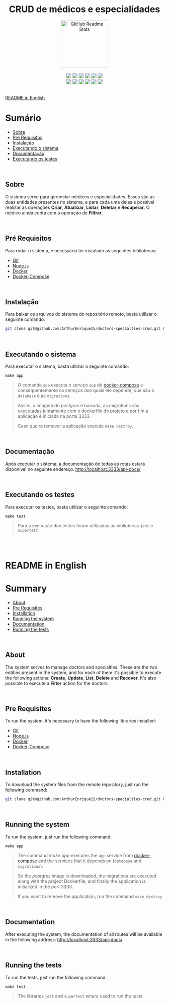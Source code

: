 <div align="center">
    <h1>CRUD de médicos e especialidades</h1>
    <img width="150px" src="https://user-images.githubusercontent.com/77863834/130308932-251ca9eb-bccf-4297-9b06-b4c8e64edb88.png" align="center" alt="GitHub Readme Stats" />
</div>

</br>

<div align="center">

<img src="https://img.shields.io/badge/Node.js-339933?style=for-the-badge&logo=nodedotjs&logoColor=white" />

<img src="https://img.shields.io/badge/TypeScript-007ACC?style=for-the-badge&logo=typescript&logoColor=white" />

<img src="https://img.shields.io/badge/JavaScript-F7DF1E?style=for-the-badge&logo=javascript&logoColor=black" />

<img src="https://img.shields.io/badge/Express.js-000000?style=for-the-badge&logo=express&logoColor=white" />

<img src="https://img.shields.io/badge/Yarn-2C8EBB?style=for-the-badge&logo=yarn&logoColor=white" />

<img src="https://img.shields.io/badge/Git-F05032?style=for-the-badge&logo=git&logoColor=white" />

</br>

<img src="https://img.shields.io/badge/Swagger-85EA2D?style=for-the-badge&logo=Swagger&logoColor=white" />

<img src="https://img.shields.io/badge/Docker-2CA5E0?style=for-the-badge&logo=docker&logoColor=white" />

<img src="https://img.shields.io/badge/Jest-C21325?style=for-the-badge&logo=jest&logoColor=white" />

<img src="https://img.shields.io/badge/PostgreSQL-316192?style=for-the-badge&logo=postgresql&logoColor=white" />

<img src="https://img.shields.io/badge/eslint-3A33D1?style=for-the-badge&logo=eslint&logoColor=white" />

<img src="https://img.shields.io/badge/prettier-1A2C34?style=for-the-badge&logo=prettier&logoColor=F7BA3E" />

</div>

</br>

[README in English](#readme-in-english)

# Sumário

* [Sobre](#sobre)
* [Pré Requisitos](#pré-requisitos)
* [Instalação](#instalação)
* [Executando o sistema](#executando-o-sistema)
* [Documentação](#documentação)
* [Executando os testes](#executando-os-testes)

</br>

## Sobre

O sistema serve para gerenciar médicos e especialidades. Esses são as duas entidades presentes no sistema, e para cada uma delas é possível realizar as operações **Criar**, **Atualizar**, **Listar**, **Deletar** e **Recuperar**. O médico ainda conta com a operação de **Filtrar**.

</br>

## Pré Requisitos

Para rodar o sistema, é necessário ter instalado as seguintes bibliotecas:

* [Git](https://git-scm.com/download/)
* [Node.js](https://nodejs.org/en/download/)
* [Docker](https://docs.docker.com/get-docker/)
* [Docker-Compose](https://docs.docker.com/compose/install/)

</br>

## Instalação

Para baixar os arquivos do sistema do repositório remoto, basta utilizar o seguinte comando:
```sh
git clone git@github.com:ArthurEnrique15/doctors-specialties-crud.git && cd doctors-specialties-crud
```

</br>

## Executando o sistema

Para executar o sistema, basta utilizar o seguinte comando:
```
make app
```
> O comando `app` executa o serviço `app` do [docker-compose](./docker-compose.yml) e consequentemente os serviços dos quais ele depende, que são o `database` e as `migrations`.
>
> Assim, a imagem do _postgres_ é baixada, as migrations são executadas juntamente com o dockerfile do projeto e por fim a aplicação é iniciada na porta 3333.
>
> Caso queira remover a aplicação execute `make destroy`.

</br>

## Documentação

Após executar o sistema, a documentação de todas as rotas estará disponível no seguinte endereço: <http://localhost:3333/api-docs/>

</br>

## Executando os testes

Para executar os testes, basta utilizar o seguinte comando:
```
make test
```

> Para a execução dos testes foram utilizadas as bibliotecas `jest` e `supertest`

</br></br>

# README in English

# Summary

* [About](#about)
* [Pre Requisites](#pre-requisites)
* [Installation](#installation)
* [Running the system](#running-the-system)
* [Documentation](#documentation)
* [Running the tests](#running-the-tests)

</br>

## About

The system serves to manage doctors and specialties. These are the two entities present in the system, and for each of them it's possible to execute the following actions: **Create**, **Update**, **List**, **Delete** and **Recover**. It's also possible to execute a **Filter** action for the doctors.

</br>

## Pre Requisites

To run the system, it's necessary to have the following libraries installed:

* [Git](https://git-scm.com/download/)
* [Node.js](https://nodejs.org/en/download/)
* [Docker](https://docs.docker.com/get-docker/)
* [Docker-Compose](https://docs.docker.com/compose/install/)

</br>

## Installation

To download the system files from the remote repository, just run the following command:

```sh
git clone git@github.com:ArthurEnrique15/doctors-specialties-crud.git && cd doctors-specialties-crud
```

</br>

## Running the system

To run the system, just run the following command:

```
make app
```
> The command _make app_ executes the `app` service from [docker-compose](./docker-compose.yml) and the services that it depends on (`database` and `migrations`).
>
> So the _postgres_ image is downloaded, the migrations are executed along with the project Dockerfile, and finally the application is initialized in the port 3333.
>
> If you want to remove the application, run the command `make destroy`

</br>

## Documentation

After executing the system, the documentation of all routes will be available in the following address: <http://localhost:3333/api-docs/>

</br>

## Running the tests

To run the tests, just run the following command:

```
make test
```

> The libraries `jest` and `supertest` where used to run the tests.

